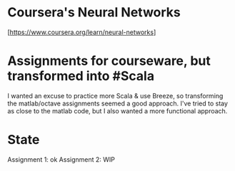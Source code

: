 # Coursera's Neural Networks
[https://www.coursera.org/learn/neural-networks]

# Assignments for courseware, but transformed into #Scala
I wanted an excuse to practice more Scala & use Breeze, so transforming the matlab/octave assignments seemed a good approach.
I've tried to stay as close to the matlab code, but I also wanted a more functional approach.

# State
Assignment 1: ok
Assignment 2: WIP